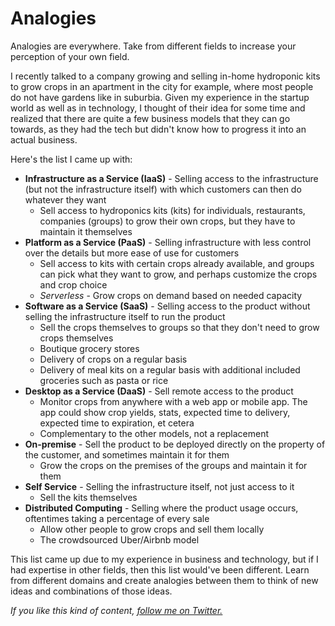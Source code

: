 # Analogies

Analogies are everywhere. Take from different fields to increase your perception of your own field.

I recently talked to a company growing and selling in-home hydroponic kits to grow crops in an apartment in the city for example, where most people do not have gardens like in suburbia. Given my experience in the startup world as well as in technology, I thought of their idea for some time and realized that there are quite a few business models that they can go towards, as they had the tech but didn't know how to progress it into an actual business.

Here's the list I came up with:

- **Infrastructure as a Service (IaaS)** - Selling access to the infrastructure (but not the infrastructure itself) with which customers can then do whatever they want
  - Sell access to hydroponics kits (kits) for individuals, restaurants, companies (groups) to grow their own crops, but they have to maintain it themselves
- **Platform as a Service (PaaS)** - Selling infrastructure with less control over the details but more ease of use for customers
  - Sell access to kits with certain crops already available, and groups can pick what they want to grow, and perhaps customize the crops and crop choice
  - *Serverless* - Grow crops on demand based on needed capacity
- **Software as a Service (SaaS)** - Selling access to the product without selling the infrastructure itself to run the product
  - Sell the crops themselves to groups so that they don't need to grow crops themselves
  - Boutique grocery stores
  - Delivery of crops on a regular basis
  - Delivery of meal kits on a regular basis with additional included groceries such as pasta or rice
- **Desktop as a Service (DaaS)** - Sell remote access to the product
  - Monitor crops from anywhere with a web app or mobile app. The app could show crop yields, stats, expected time to delivery, expected time to expiration, et cetera
  - Complementary to the other models, not a replacement
- **On-premise** - Sell the product to be deployed directly on the property of the customer, and sometimes maintain it for them
  - Grow the crops on the premises of the groups and maintain it for them
- **Self Service** - Selling the infrastructure itself, not just access to it
  - Sell the kits themselves
- **Distributed Computing** - Selling where the product usage occurs, oftentimes taking a percentage of every sale 
  - Allow other people to grow crops and sell them locally
  - The crowdsourced Uber/Airbnb model

This list came up due to my experience in business and technology, but if I had expertise in other fields, then this list would've been different. Learn from different domains and create analogies between them to think of new ideas and combinations of those ideas.

*If you like this kind of content, [follow me on Twitter.](https://twitter.com/satvikpendem)*